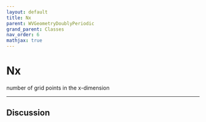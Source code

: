 ```yaml
---
layout: default
title: Nx
parent: WVGeometryDoublyPeriodic
grand_parent: Classes
nav_order: 6
mathjax: true
---
```


#  Nx

number of grid points in the x-dimension


---

## Discussion

  
